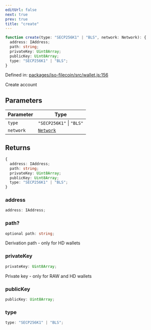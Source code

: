 ```yaml
---
editUrl: false
next: true
prev: true
title: "create"
---
```


```ts
function create(type: "SECP256K1" | "BLS", network: Network): {
  address: IAddress;
  path: string;
  privateKey: Uint8Array;
  publicKey: Uint8Array;
  type: "SECP256K1" | "BLS";
}
```

Defined in: [packages/iso-filecoin/src/wallet.js:156](https://github.com/hugomrdias/filecoin/blob/main/packages/iso-filecoin/src/wallet.js#L156)

Create account

## Parameters

| Parameter | Type |
| ------ | ------ |
| `type` | `"SECP256K1"` \| `"BLS"` |
| `network` | [`Network`](/api/iso-filecoin/types/type-aliases/network/) |

## Returns

```ts
{
  address: IAddress;
  path: string;
  privateKey: Uint8Array;
  publicKey: Uint8Array;
  type: "SECP256K1" | "BLS";
}
```

### address

```ts
address: IAddress;
```

### path?

```ts
optional path: string;
```

Derivation path - only for HD wallets

### privateKey

```ts
privateKey: Uint8Array;
```

Private key - only for RAW and HD wallets

### publicKey

```ts
publicKey: Uint8Array;
```

### type

```ts
type: "SECP256K1" | "BLS";
```

